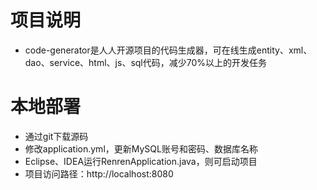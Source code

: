 # 项目说明
* code-generator是人人开源项目的代码生成器，可在线生成entity、xml、dao、service、html、js、sql代码，减少70%以上的开发任务

# 本地部署
* 通过git下载源码
* 修改application.yml，更新MySQL账号和密码、数据库名称
* Eclipse、IDEA运行RenrenApplication.java，则可启动项目
* 项目访问路径：http://localhost:8080
